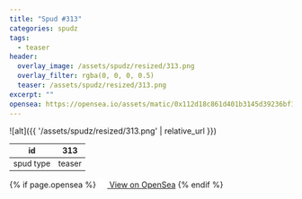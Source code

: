 ```yaml
---
title: "Spud #313"
categories: spudz
tags:
  - teaser
header:
  overlay_image: /assets/spudz/resized/313.png
  overlay_filter: rgba(0, 0, 0, 0.5)
  teaser: /assets/spudz/resized/313.png
excerpt: ""
opensea: https://opensea.io/assets/matic/0x112d18c861d401b3145d39236bf149f01e18beed/313
---
```

![alt]({{ '/assets/spudz/resized/313.png' | relative_url }})

| id | 313 |
|-|-|
| spud type | teaser |

{% if page.opensea %}
<a href="{{page.opensea}}" class="btn btn--info" onclick="window.open(this.href, '_blank'); return false;"><img src="/assets/images/opensea.svg" width="16px"><span>  View on OpenSea</span></a>
{% endif %}

